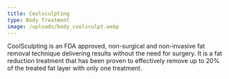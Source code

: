 ```yaml
---
title: Coolsculpting
type: Body Treatment
image: /uploads/body_coolsculpt.webp
---
```

CoolSculpting is an FDA approved, non-surgical and non-invasive fat removal technique delivering results without the need for surgery. It is a fat reduction treatment that has been proven to effectively remove up to 20% of the treated fat layer with only one treatment.
